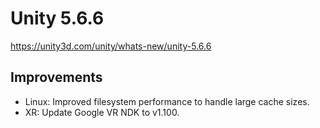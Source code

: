 # Unity 5.6.6
https://unity3d.com/unity/whats-new/unity-5.6.6

## Improvements

<ul>
<li>Linux: Improved filesystem performance to handle large cache sizes.</li>
<li>XR: Update Google VR NDK to v1.100.</li>
</ul>
